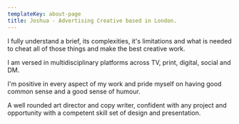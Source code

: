 ```yaml
---
templateKey: about-page
title: Joshua - Advertising Creative based in London.
---
```

I fully understand a brief, its complexities, it's limitations and what is needed to cheat all of those things and make the best creative work.

I am versed in multidisciplinary platforms across TV, print, digital, social and DM.

I'm positive in every aspect of my work and pride myself on having good common sense and a good sense of humour. 

A well rounded art director and copy writer, confident with any project and opportunity with a competent skill set of design and presentation.
